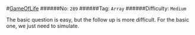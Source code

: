 #[GameOfLife](https://leetcode.com/problems/game-of-life/)
######No: `289`
######Tag: `Array`
######Difficulty: `Medium`

The basic question is easy, but the follow up is more difficult.
For the basic one, we just need to simulate.
